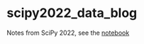 # scipy2022_data_blog

Notes from SciPy 2022, see the [notebook](https://github.com/schmidtocean/scipy2022_data_blog/blob/main/SciPy2022Recap.ipynb)
